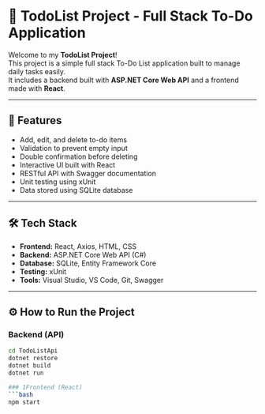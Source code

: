 # 📝 TodoList Project - Full Stack To-Do Application

Welcome to my **TodoList Project**!  
This project is a simple full stack To-Do List application built to manage daily tasks easily.  
It includes a backend built with **ASP.NET Core Web API** and a frontend made with **React**.

---

## 🌟 Features
- Add, edit, and delete to-do items  
- Validation to prevent empty input  
- Double confirmation before deleting  
- Interactive UI built with React  
- RESTful API with Swagger documentation  
- Unit testing using xUnit  
- Data stored using SQLite database  

---

## 🛠️ Tech Stack
- **Frontend:** React, Axios, HTML, CSS  
- **Backend:** ASP.NET Core Web API (C#)  
- **Database:** SQLite, Entity Framework Core  
- **Testing:** xUnit  
- **Tools:** Visual Studio, VS Code, Git, Swagger  

---

## ⚙️ How to Run the Project

### Backend (API)
```bash
cd TodoListApi
dotnet restore
dotnet build
dotnet run

### 1️Frontend (React)
```bash
npm start
